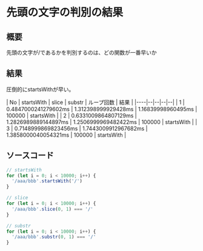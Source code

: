 # 先頭の文字の判別の結果

## 概要

先頭の文字が/であるかを判別するのは、どの関数が一番早いか

## 結果

圧倒的にstartsWithが早い。

| No | startsWith | slice | substr | ループ回数 | 結果 |
|----|--|--|--|--|
| 1  | 0.4847000241279602ms | 1.312398999929428ms | 1.16839998960495ms | 100000 | startsWith |
| 2  | 0.6331009864807129ms | 1.2826989889144897ms | 1.2506999969482422ms | 100000 | startsWith |
| 3  | 0.7148999869823456ms | 1.7443009912967682ms | 1.3858000040054321ms | 100000 | startsWith |

## ソースコード

``` js
// startsWith
for (let i = 0; i < 10000; i++) {
  '/aaa/bbb'.startsWith('/')
}

// slice
for (let i = 0; i < 10000; i++) {
  '/aaa/bbb'.slice(0, 1) === '/'
}

// substr
for (let i = 0; i < 10000; i++) {
  '/aaa/bbb'.substr(0, 1) === '/'
}
```
